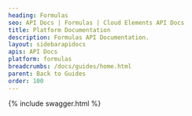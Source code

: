 ```yaml
---
heading: Formulas
seo: API Docs | Formulas | Cloud Elements API Docs
title: Platform Documentation
description: Formulas API Documentation.
layout: sidebarapidocs
apis: API Docs
platform: formulas
breadcrumbs: /docs/guides/home.html
parent: Back to Guides
order: 100
---
```


{% include swagger.html %}

